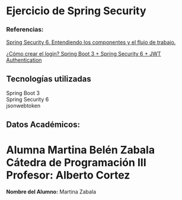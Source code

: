 # Ejercicio de Spring Security

### Referencias:

[Spring Security 6. Entendiendo los componentes y el flujo de trabajo.](https://www.youtube.com/watch?v=qiPh0yrDNas)

[¿Cómo crear el login? Spring Boot 3 + Spring Security 6 + JWT Authentication](https://www.youtube.com/watch?v=nwqQYCM4YT8)
## Tecnologías utilizadas
Spring Boot 3   
Spring Security 6   
jsonwebtoken   
## Datos Académicos:

**Alumna** Martina Belén Zabala  
**Cátedra de Programación III**   
 **Profesor:** Alberto Cortez
=======
**Nombre del Alumno:** Martina Zabala


